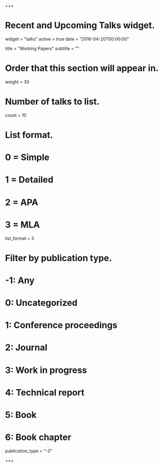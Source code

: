 +++
# Recent and Upcoming Talks widget.
widget = "talks"
active = true
date = "2016-04-20T00:00:00"

title = "Working Papers"
subtitle = ""

# Order that this section will appear in.
weight = 30

# Number of talks to list.
count = 10


# List format.
#   0 = Simple
#   1 = Detailed
#   2 = APA
#   3 = MLA
list_format = 3

# Filter by publication type.
# -1: Any
#  0: Uncategorized
#  1: Conference proceedings
#  2: Journal
#  3: Work in progress
#  4: Technical report
#  5: Book
#  6: Book chapter
publication_type = "-3"

+++

